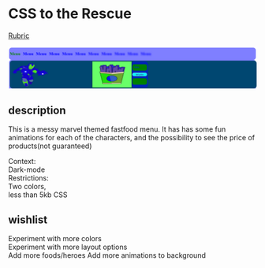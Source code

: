 # CSS to the Rescue 

[Rubric](https://docs.google.com/spreadsheets/d/1Xv48MSiACNmnM6nXpGGUb8mJDC459uSaxJszO_zLEp8/edit?usp=sharing)

![alt text](https://github.com/mordock/css-to-the-rescue-1920/blob/master/docs/img/Screenshot_1.png)

## description
This is a messy marvel themed fastfood menu. It has has some fun animations for each of the characters, and the possibility to see the price of products(not guaranteed)

Context:  
Dark-mode  
Restrictions:  
Two colors,  
less than 5kb CSS  

<!-- Add a nice image here at the end of the week, showing off your shiny frontend 📸 -->

<!-- ...but how does one use this project? What are its features 🤔 -->

<!-- Maybe a checklist of done stuff and stuff still on your wishlist? ✅ -->
## wishlist
Experiment with more colors  
Experiment with more layout options  
Add more foods/heroes
Add more animations to background
